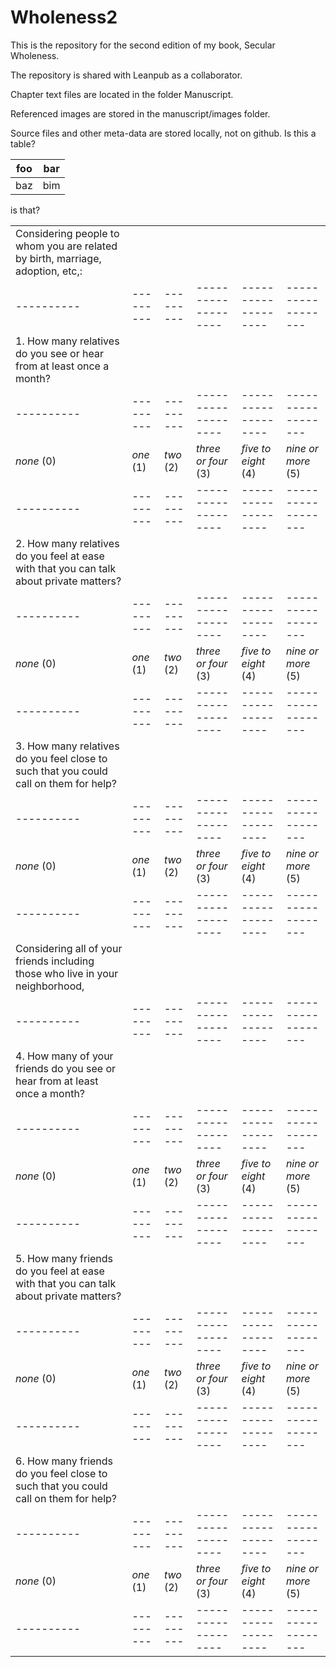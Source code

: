 # Wholeness2

This is the repository for the second edition of my book, Secular Wholeness.

The repository is shared with Leanpub as a collaborator.

Chapter text files are located in the folder Manuscript.

Referenced images are stored in the manuscript/images folder.

Source files and other meta-data are stored locally, not on github.
Is this a table?

| foo | bar |
| --- | --- |
| baz | bim |

is that?

|      |        |       |        |        |                            |
|----------|---------|---------|-------------------|-------------------|------------------|
|   Considering people to whom you are related by birth, marriage, adoption, etc,:        |
|----------|---------|---------|-------------------|-------------------|------------------|
| 1. How many relatives do you see or hear from at least once a month?                    |
|----------|---------|---------|-------------------|-------------------|------------------|
|*none* (0)|*one* (1)|*two* (2)|*three or four* (3)|*five to eight* (4)|*nine or more* (5)|
|----------|---------|---------|-------------------|-------------------|------------------|
| 2. How many relatives do you feel at ease with that you can talk about private matters? |
|----------|---------|---------|-------------------|-------------------|------------------|
|*none* (0)|*one* (1)|*two* (2)|*three or four* (3)|*five to eight* (4)|*nine or more* (5)|
|----------|---------|---------|-------------------|-------------------|------------------|
| 3. How many relatives do you feel close to such that you could call on them for help?   |
|----------|---------|---------|-------------------|-------------------|------------------|
|*none* (0)|*one* (1)|*two* (2)|*three or four* (3)|*five to eight* (4)|*nine or more* (5)|
|----------|---------|---------|-------------------|-------------------|------------------|
|   Considering all of your friends including those who live in your neighborhood,        |
|----------|---------|---------|-------------------|-------------------|------------------|
| 4. How many of your friends do you see or hear from at least once a month?              |
|----------|---------|---------|-------------------|-------------------|------------------|
|*none* (0)|*one* (1)|*two* (2)|*three or four* (3)|*five to eight* (4)|*nine or more* (5)|
|----------|---------|---------|-------------------|-------------------|------------------|
| 5. How many friends do you feel at ease with that you can talk about private matters?   |
|----------|---------|---------|-------------------|-------------------|------------------|
|*none* (0)|*one* (1)|*two* (2)|*three or four* (3)|*five to eight* (4)|*nine or more* (5)|
|----------|---------|---------|-------------------|-------------------|------------------|
| 6. How many friends do you feel close to such that you could call on them for help?     |
|----------|---------|---------|-------------------|-------------------|------------------|
|*none* (0)|*one* (1)|*two* (2)|*three or four* (3)|*five to eight* (4)|*nine or more* (5)|
|----------|---------|---------|-------------------|-------------------|------------------|


